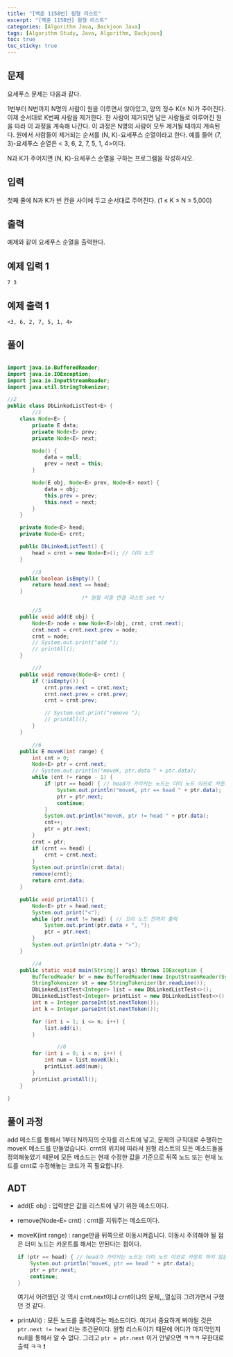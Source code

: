 ```yaml
---
title: "[백준 1158번] 원형 리스트"
excerpt: "[백준 1158번] 원형 리스트"
categories: [Algorithm Java, Backjoon Java]
tags: [Algorithm Study, Java, Algorithm, Backjoon]
toc: true
toc_sticky: true
---
```


## 문제

요세푸스 문제는 다음과 같다.

1번부터 N번까지 N명의 사람이 원을 이루면서 앉아있고, 양의 정수 K(≤ N)가 주어진다. 이제 순서대로 K번째 사람을 제거한다. 한 사람이 제거되면 남은 사람들로 이루어진 원을 따라 이 과정을 계속해 나간다. 이 과정은 N명의 사람이 모두 제거될 때까지 계속된다. 원에서 사람들이 제거되는 순서를 (N, K)-요세푸스 순열이라고 한다. 예를 들어 (7, 3)-요세푸스 순열은 < 3, 6, 2, 7, 5, 1, 4>이다.

N과 K가 주어지면 (N, K)-요세푸스 순열을 구하는 프로그램을 작성하시오.

## 입력

첫째 줄에 N과 K가 빈 칸을 사이에 두고 순서대로 주어진다. (1 ≤ K ≤ N ≤ 5,000)

## 출력

예제와 같이 요세푸스 순열을 출력한다.

## 예제 입력 1

```
7 3

```

## 예제 출력 1

```
<3, 6, 2, 7, 5, 1, 4>
```

## 풀이

```java

import java.io.BufferedReader;
import java.io.IOException;
import java.io.InputStreamReader;
import java.util.StringTokenizer;

//2
public class DbLinkedListTest<E> {
		//1
    class Node<E> {
        private E data;
        private Node<E> prev;
        private Node<E> next;

        Node() {
            data = null;
            prev = next = this;
        }

        Node(E obj, Node<E> prev, Node<E> next) {
            data = obj;
            this.prev = prev;
            this.next = next;
        }
    }

    private Node<E> head;
    private Node<E> crnt;

    public DbLinkedListTest() {
        head = crnt = new Node<E>(); // 더미 노드
    }

		//3
    public boolean isEmpty() {
        return head.next == head;
    }
                        /* 원형 이중 연결 리스트 set */

		//5
    public void add(E obj) {
        Node<E> node = new Node<E>(obj, crnt, crnt.next);
        crnt.next = crnt.next.prev = node;
        crnt = node;
        // System.out.print("add ");
        // printAll();
    }

		//7
    public void remove(Node<E> crnt) {
        if (!isEmpty()) {
            crnt.prev.next = crnt.next;
            crnt.next.prev = crnt.prev;
            crnt = crnt.prev;

            // System.out.print("remove ");
            // printAll();
        }
    }

		//6
    public E moveK(int range) {
        int cnt = 0;
        Node<E> ptr = crnt.next;
        // System.out.println("moveK, ptr.data " + ptr.data);
        while (cnt != range - 1) {
            if (ptr == head) { // head가 가리키는 노드는 더미 노드 이므로 카운트 하지 않음
                System.out.println("moveK, ptr == head " + ptr.data);
                ptr = ptr.next;
                continue;
            }
            System.out.println("moveK, ptr != head " + ptr.data);
            cnt++;
            ptr = ptr.next;
        }
        crnt = ptr;
        if (crnt == head) {
            crnt = crnt.next;
        }
        System.out.println(crnt.data);
        remove(crnt);
        return crnt.data;
    }

    public void printAll() {
        Node<E> ptr = head.next;
        System.out.print("<");
        while (ptr.next != head) { // 꼬리 노드 전까지 출력
            System.out.print(ptr.data + ", ");
            ptr = ptr.next;
        }
        System.out.println(ptr.data + ">");
    }

		//4
    public static void main(String[] args) throws IOException {
        BufferedReader br = new BufferedReader(new InputStreamReader(System.in));
        StringTokenizer st = new StringTokenizer(br.readLine());
        DbLinkedListTest<Integer> list = new DbLinkedListTest<>();
        DbLinkedListTest<Integer> printList = new DbLinkedListTest<>();
        int n = Integer.parseInt(st.nextToken());
        int k = Integer.parseInt(st.nextToken());

        for (int i = 1; i <= n; i++) {
            list.add(i);
        }

				//6
        for (int i = 0; i < n; i++) {
            int num = list.moveK(k);
            printList.add(num);
        }
        printList.printAll();
    }

}
```

## 풀이 과정

add 메소드를 통해서 1부터 N까지의 숫자를 리스트에 넣고, 문제의 규칙대로 수행하는 moveK 메소드를 만들었습니다. crnt의 위치에 따라서 원형 리스트의 모든 메소드들을 정의해놓았기 때문에 모든 메소드는 현재 수정한 값을 기준으로 뒤쪽 노드 또는 현재 노드를 crnt로 수정해놓는 코드가 꼭 필요합니다.

## ADT

- add(E obj) : 입력받은 값을 리스트에 넣기 위한 메소드이다.
- remove(Node`<`E`>` crnt) : crnt를 지워주는 메소드이다.
- moveK(int range) : range만큼 뒤쪽으로 이동시켜줍니다. 이동시 주의해야 될 점은 더미 노드는 카운트를 해서는 안된다는 점이다.

  ```java
  if (ptr == head) { // head가 가리키는 노드는 더미 노드 이므로 카운트 하지 않음
      System.out.println("moveK, ptr == head " + ptr.data);
      ptr = ptr.next;
      continue;
  }
  ```

  여기서 어려웠던 것 역시 crnt.next이냐 crnt이냐의 문제,,,열심히 그려가면서 구했던 것 같다.

- printAll() : 모든 노드를 출력해주는 메소드이다. 여기서 중요하게 봐야될 것은 `ptr.next != head` 라는 조건문이다. 원형 리스트이기 때문에 어디가 마지막인지 null을 통해서 알 수 없다. 그리고 `ptr = ptr.next` 이거 안넣으면 ㅋㅋㅋ 무한대로 출력 ㅋㅋ ❗
